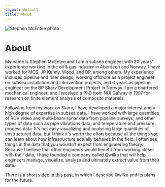 ```yaml
---
layout: default
title: About
---
```


![Stephen McEntee photo](https://qwilka.github.io/images/smcentee-photo.jpg)

# About

My name is Stephen McEntee and I am a subsea engineer with 20 years' experience working in the oil & gas industry in Aberdeen and Norway. I have worked for MCS, JP Kenny, Wood, and BP, among others. My experience includes pipeline and riser design, working offshore as a project engineer on subsea installation and intervention projects, and 6 years as pipeline engineer on the BP Skarv Development Project in Norway. I am a chartered mechanical engineer, and I received a PhD from NUI Galway in 1997 for research on finite element analysis of composite materials.

Following from my work on Skarv, I have developed a major interest and a high degree of expertise in subsea data. I have worked with large quantities of ROV video and multi-beam sonar data from pipeline surveys, and other types of data such as pipe vibrations data, and temperature and pressure process data. It's not easy visualizing and analysing large quantities of unstructured data, but I think it's worth the effort because all the things you can learn about how infrastructure actually behaves in the field. I often see things in the data that you wouldn't expect from engineering theory. Because I believe that other engineers would benefit from working closer with their data, I have founded a company called Qwilka that will help engineers manage, visualize, analyse and ultimately extract value from their data.

There is a short [video in this post](https://qwilka.github.io/blog/2018/03/07/introducing_qwilka), in which I describe Qwilka and its plans for the future.

